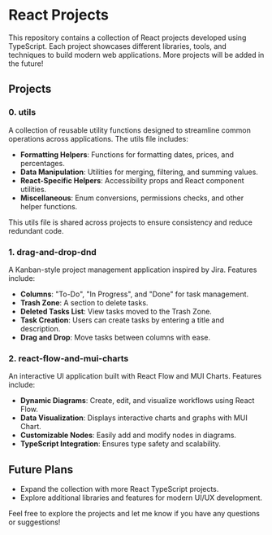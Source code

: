# React Projects

This repository contains a collection of React projects developed using TypeScript. Each project showcases different libraries, tools, and techniques to build modern web applications. More projects will be added in the future!

## Projects

### 0. utils
A collection of reusable utility functions designed to streamline common operations across applications. The utils file includes:
- **Formatting Helpers**: Functions for formatting dates, prices, and percentages.
- **Data Manipulation**: Utilities for merging, filtering, and summing values.
- **React-Specific Helpers**: Accessibility props and React component utilities.
- **Miscellaneous**: Enum conversions, permissions checks, and other helper functions.

This utils file is shared across projects to ensure consistency and reduce redundant code.

### 1. drag-and-drop-dnd
A Kanban-style project management application inspired by Jira. Features include:
- **Columns**: "To-Do", "In Progress", and "Done" for task management.
- **Trash Zone**: A section to delete tasks.
- **Deleted Tasks List**: View tasks moved to the Trash Zone.
- **Task Creation**: Users can create tasks by entering a title and description.
- **Drag and Drop**: Move tasks between columns with ease.

### 2. react-flow-and-mui-charts
An interactive UI application built with React Flow and MUI Charts. Features include:
- **Dynamic Diagrams**: Create, edit, and visualize workflows using React Flow.
- **Data Visualization**: Displays interactive charts and graphs with MUI Chart.
- **Customizable Nodes**: Easily add and modify nodes in diagrams.
- **TypeScript Integration**: Ensures type safety and scalability.

## Future Plans
- Expand the collection with more React TypeScript projects.
- Explore additional libraries and features for modern UI/UX development.

Feel free to explore the projects and let me know if you have any questions or suggestions!
